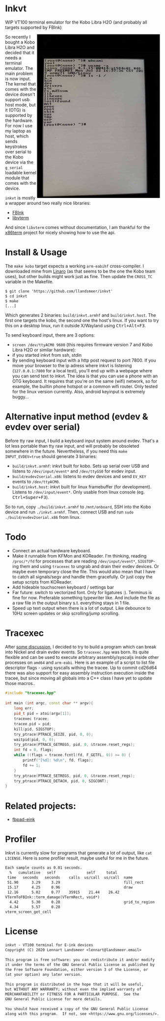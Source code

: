 # Inkvt

WIP VT100 terminal emulator for the Kobo Libra H2O (and probably all targets supported by FBInk)

<img src=it_works.jpeg width=400 align=right />

So recently I bought a Kobo Libra H2O and decided that it needs a terminal
emulator. The main problem is now input.
The kernel that comes with the device doesn't support usb host mode,
but it (OTG) is supported by the hardware. For now I use my laptop as host,
which sends keystrokes over serial to the Kobo device via the `g_serial`
loadable kernel module that comes with the device.

`inkvt` is mostly a wrapper around two really nice libraries:

  - [FBInk](https://github.com/NiLuJe/FBInk/)
  - [libvterm](http://www.leonerd.org.uk/code/libvterm/)

And since `libvterm` comes without documentation, I am thankful for the
[x86term](https://github.com/pkovac/x86term) project for nicely showing
how to use the api.

# Install & Usage

The `make kobo` target expects a working `arm-eabihf` cross-compiler.
I downloaded mine from [Linaro](https://releases.linaro.org/components/toolchain/binaries/latest-7/arm-linux-gnueabihf/)
(as that seems to be the one the Kobo team uses), but other builds might work just as fine.
Then update the `CROSS_TC` variable in the Makefile.

```
$ git clone 'https://github.com/llandsmeer/inkvt'
$ cd inkvt
$ make
[...]
```

Which generates 2 binaries: `build/inkvt.armhf` and `build/inkvt.host`.
The first one targets the kobo, the second one the host's linux.
If you want to try this on a desktop linux, run it outside
X/Wayland using <kbd>Ctrl+Alt+F3</kbd>.

To send keyboard input, there are 3 options:
 - `screen /dev/ttyACM0 9600` (this requires firmware version 7 and Kobo Libra H2O or similar hardware):
 - if you started inkvt from ssh, stdin
 - By sending keyboard input with a http post request to port 7800.
   If you move your browser to the ip adress where inkvt is listening (`127.0.0.1:7800` for
   a local test), you'll end up with a webpage where you can send text to inkvt.
   The idea is that you can use a phone with an OTG keyboard.
   It requires that you're on the same (wifi) network, so for example, the builtin
   phone hotspot or a common wifi router.
   Only tested for the linux version currently.
   Also, android keyinput is extremely buggy...

# Alternative input method (evdev & evdev over serial)

Before tty raw input, I build a keyboard input system around evdev.
That's a lot less portable than tty raw input, and will probably be obsoleted somewhere in
the future.
Nevertheless, if you need this `make INPUT_EVDEV=true` should generate 3 binaries:

 - `build/inkvt.armhf`: inkvt built for kobo.
    Sets up serial over USB and listens to `/dev/input/event*` and `/dev/ttyGS0` for evdev
    input.
 - `build/evdev2serial.x86`: listens to evdev devices and send `EV_KEY` events to `/dev/ttyACM0`.
 - `build/inkvt.host`: inkvt built for linux framebuffer (for development). Listens to `/dev/input/event*`.
    Only usable from linux console (eg. <kbd>Ctrl+Super+F3</kbd>).

So to run, copy `./build/inkvt.armhf` to `/mnt/onboard`, SSH into the Kobo device and run `./inkvt.armhf`.
Then, connect USB and run `sudo ./build/evdev2serial.x86` from linux.

# Todo

 - Connect an actual hardware keyboard.
 - Make it runnable from KFMon and KOReader. I'm thinking, reading `/proc/*/fd` for processes
   that are reading `/dev/input/event*`, `SIGSTOP`-ing them and using `tracexec` to
   ungrab and drain their evdev devices. Or maybe even temporary close the file.
   This would also mean that I have to catch all signals/segv and handle them gracefully.
   Or just copy the setup scripts from KOReader.
 - Add hideable touchscreen keyboard / settings bar
 - Far future: switch to vectorized font. Only for ligatures :).
   Terminus is fine for now.
   Preferable something typewriter like. And include the
   file as a raw file in the output binary s.t. everything stays in 1 file.
 - Speed up text output when there is a lot of output. Like debounce to 10Hz screen
   updates or skip scrolling/jump scrolling.

# Tracexec

After [some discussion](https://github.com/NiLuJe/FBInk/issues/45), I decided to
try to build a program which can break into Nickel and drain evdev events.
So `tracexec.hpp` was born. Its quite flexible and can be used to execute arbitrary
assembly/syscaljs inside other processes on `amd64` and `arm-eabi`.
Here is an example of a script to list file descriptor flags - using syscalls
withing the tracee. Up to commit cd26d64 there was also support for
easy assembly instruction execution inside the tracee, but since moving
all globals into a C++ class I have yet to update those macros..

```cpp
#include "tracexec.hpp"

int main (int argc, const char ** argv){
    long err;
    pid_t pid = atoi(argv[1]);
    tracexec tracee;
    tracee.pid = pid;
    kill(pid, SIGSTOP);
    try_ptrace(PTRACE_SEIZE, pid, 0, 0);
    waitpid(pid, 0, 0);
    try_ptrace(PTRACE_GETREGS, pid, 0, &tracee.reset_regs);
    int fd = 0, flags;
    while ((flags = tracee.fcntl(fd, F_GETFL, 0)) >= 0) {
        printf("[%d]: %d\n", fd, flags);
        fd += 1;
    }
    try_ptrace(PTRACE_SETREGS, pid, 0, &tracee.reset_regs);
    try_ptrace(PTRACE_DETACH, pid, 0, SIGCONT);
}
```

# Related projects:

 - [fbpad-eink](https://github.com/kisonecat/fbpad-eink)

# Profiler

Inkvt is currently slow for programs that generate a lot of
output, like `cat LICENSE`. Here is some profiler result,
maybe useful for me in the future.

```
Each sample counts as 0.01 seconds.
  %   cumulative   self              self     total
 time   seconds   seconds    calls  us/call  us/call  name
 51.90      3.29     3.29                             fill_rect
 15.17      4.25     0.96                             draw
 12.16      5.02     0.77    35915    21.44    26.42  VTermToFBInk::term_damage(VTermRect, void*)
  4.42      5.30     0.28                             grid_to_region
  4.34      5.57     0.28                             vterm_screen_get_cell
```

# License

```
inkvt - VT100 terminal for E-ink devices
Copyright (C) 2020 Lennart Landsmeer <lennart@landsmeer.email>

This program is free software: you can redistribute it and/or modify
it under the terms of the GNU General Public License as published by
the Free Software Foundation, either version 3 of the License, or
(at your option) any later version.

This program is distributed in the hope that it will be useful,
but WITHOUT ANY WARRANTY; without even the implied warranty of
MERCHANTABILITY or FITNESS FOR A PARTICULAR PURPOSE.  See the
GNU General Public License for more details.

You should have received a copy of the GNU General Public License
along with this program.  If not, see <https://www.gnu.org/licenses/>.
```
